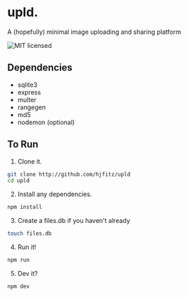 # upld.
A (hopefully) minimal image uploading and sharing platform

![MIT
licensed](https://img.shields.io/badge/license-MIT-blue.svg)

## Dependencies
- sqlite3
- express
- multer
- rangegen
- md5
- nodemon (optional)

## To Run
1. Clone it.
```bash
git clone http://github.com/hjfitz/upld
cd upld
```
2. Install any dependencies.
```bash
npm install
```
3. Create a files.db if you haven't already
```bash
touch files.db
```
4. Run it!
```bash
npm run
```
5. Dev it?
```bash
npm dev
```
